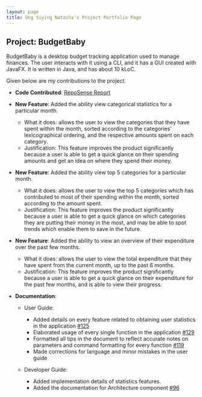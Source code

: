 ```yaml
---
layout: page
title: Ong Siying Natasha's Project Portfolio Page
---
```


## Project: BudgetBaby

BudgetBaby is a desktop budget tracking application used to manage finances. The user interacts with it using a CLI, and it has a GUI created with JavaFX. It is written in Java, and has about 10 kLoC.

Given below are my contributions to the project.

* **Code Contributed**: [RepoSense Report](https://nus-cs2103-ay2021s2.github.io/tp-dashboard/?search=natosy&sort=groupTitle&sortWithin=title&timeframe=commit&mergegroup=&groupSelect=groupByRepos&breakdown=true&checkedFileTypes=docs~functional-code~test-code~other&since=2021-02-19)
* **New Feature**: Added the ability view categorical statistics for a particular month.
    * What it does: allows the user to view the categories that they have spent within the month, sorted according to the categories' lexicographical ordering, and the respective amounts spent on each category.
    * Justification: This feature improves the product significantly because a user is able to get a quick glance on their spending amounts and get an idea on where they spend their money.

* **New Feature**: Added the ability view top 5 categories for a particular month.
    * What it does: allows the user to view the top 5 categories which has contributed to most of their spending within the month, sorted according to the amount spent.
    * Justification: This feature improves the product significantly because a user is able to get a quick glance on which categories they are putting their money in the most, and may be able to spot trends which enable them to save in the future.

* **New Feature**: Added the ability to view an overview of their expenditure over the past few months.
  * What it does: allows the user to view the total expenditure that they have spent from the current month, up to the past 6 months.
  * Justification: This feature improves the product significantly because a user is able to get a quick glance on their expenditure for the past few months, and is able to view their progress.

* **Documentation**:
    * User Guide:
        * Added details on every feature related to obtaining user statistics in the application [\#125](https://github.com/AY2021S2-CS2103T-W14-2/tp/pull/125/files)
        * Elaborated usage of every single function in the application [\#129](https://github.com/AY2021S2-CS2103T-W14-2/tp/pull/129)
        * Formatted all tips in the document to reflect accurate notes on parameters and command formatting for every function [\#119](https://github.com/AY2021S2-CS2103T-W14-2/tp/pull/119/files)
        * Made corrections for language and minor mistakes in the user guide

    * Developer Guide:
        * Added implementation details of statistics features.
        * Added the documentation for Architecture component [\#96](https://github.com/AY2021S2-CS2103T-W14-2/tp/pull/96)


